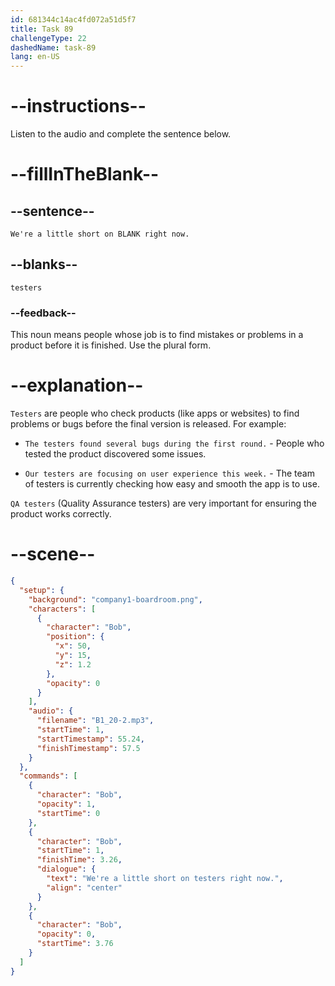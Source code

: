 ```yaml
---
id: 681344c14ac4fd072a51d5f7
title: Task 89
challengeType: 22
dashedName: task-89
lang: en-US
---
```


<!-- (Audio) Bob: We're a little short on testers right now. -->

# --instructions--

Listen to the audio and complete the sentence below.

# --fillInTheBlank--

## --sentence--

`We're a little short on BLANK right now.`

## --blanks--

`testers`

### --feedback--

This noun means people whose job is to find mistakes or problems in a product before it is finished. Use the plural form.

# --explanation--

`Testers` are people who check products (like apps or websites) to find problems or bugs before the final version is released. For example:

- `The testers found several bugs during the first round.` - People who tested the product discovered some issues.

- `Our testers are focusing on user experience this week.` - The team of testers is currently checking how easy and smooth the app is to use.

`QA testers` (Quality Assurance testers) are very important for ensuring the product works correctly.

# --scene--

```json
{
  "setup": {
    "background": "company1-boardroom.png",
    "characters": [
      {
        "character": "Bob",
        "position": {
          "x": 50,
          "y": 15,
          "z": 1.2
        },
        "opacity": 0
      }
    ],
    "audio": {
      "filename": "B1_20-2.mp3",
      "startTime": 1,
      "startTimestamp": 55.24,
      "finishTimestamp": 57.5
    }
  },
  "commands": [
    {
      "character": "Bob",
      "opacity": 1,
      "startTime": 0
    },
    {
      "character": "Bob",
      "startTime": 1,
      "finishTime": 3.26,
      "dialogue": {
        "text": "We're a little short on testers right now.",
        "align": "center"
      }
    },
    {
      "character": "Bob",
      "opacity": 0,
      "startTime": 3.76
    }
  ]
}
```
